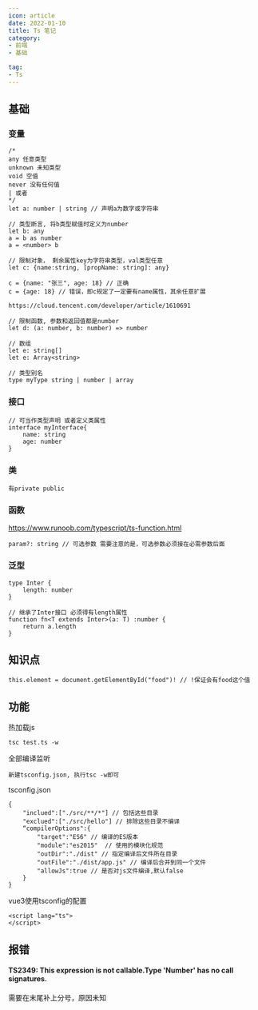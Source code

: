 ```yaml
---
icon: article
date: 2022-01-10
title: Ts 笔记
category:
- 前端
- 基础

tag:
- Ts
---
```


## 基础

### 变量

```
/* 
any 任意类型  
unknown 未知类型
void 空值
never 没有任何值
| 或者 
*/
let a: number | string // 声明a为数字或字符串
```

```
// 类型断言, 将b类型赋值时定义为number
let b: any
a = b as number
a = <number> b
```

```
// 限制对象， 剩余属性key为字符串类型，val类型任意
let c: {name:string, [propName: string]: any}

c = {name: "张三", age: 18} // 正确
c = {age: 18} // 错误，即c规定了一定要有name属性，其余任意扩展

https://cloud.tencent.com/developer/article/1610691
```

```
// 限制函数, 参数和返回值都是number
let d: (a: number, b: number) => number
```

```
// 数组
let e: string[]
let e: Array<string>
```

```
// 类型别名
type myType string | number | array
```

### 接口

```
// 可当作类型声明 或者定义类属性
interface myInterface{
	name: string
	age: number
}
```

### 类

```
有private public
```



### 函数

https://www.runoob.com/typescript/ts-function.html

```
param?: string // 可选参数 需要注意的是，可选参数必须接在必需参数后面
```



### 泛型

```
type Inter {
	length: number
}

// 继承了Inter接口 必须得有length属性
function fn<T extends Inter>(a: T) :number {
	return a.length
}
```



## 知识点

```
this.element = document.getElementById("food")! // !保证会有food这个值
```



## 功能

热加载js

```
tsc test.ts -w
```

全部编译监听

```
新建tsconfig.json, 执行tsc -w即可
```

tsconfig.json

```
{
    "inclued":["./src/**/*"] // 包括这些目录
    "exclued":["./src/hello"] // 排除这些目录不编译
    “compilerOptions":{
    	"target":"ES6" // 编译的ES版本
    	"module":"es2015"  // 使用的模块化规范
    	"outDir":"./dist" // 指定编译后文件所在目录
    	"outFile":"./dist/app.js" // 编译后合并到同一个文件
    	"allowJs":true // 是否对js文件编译,默认false
    }
}
```





vue3使用tsconfig的配置

```
<script lang="ts">
</script>
```



## 报错

#### TS2349: This expression is not callable.Type 'Number' has no call signatures.

需要在末尾补上分号，原因未知